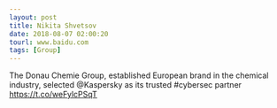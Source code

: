 ```yaml
---
layout: post
title: Nikita Shvetsov
date: 2018-08-07 02:00:20
tourl: www.baidu.com
tags: [Group]
---
```

The Donau Chemie Group, established European brand in the chemical industry, selected @Kaspersky as its trusted #cybersec partner https://t.co/weFylcPSqT